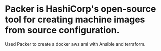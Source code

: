 # Packer is HashiCorp's open-source tool for creating machine images from source configuration.
Used Packer to create a docker aws ami with Ansible and terraform.
